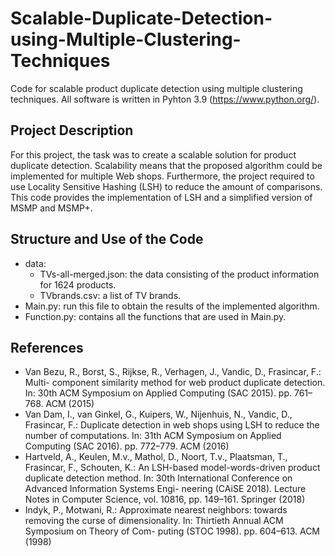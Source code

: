# Scalable-Duplicate-Detection-using-Multiple-Clustering-Techniques
Code for scalable product duplicate detection using multiple clustering techniques. All software is written in Pyhton 3.9 (https://www.python.org/). 
## Project Description 
For this project, the task was to create a scalable solution for product duplicate detection. Scalability means that the proposed algorithm could be implemented for multiple Web shops. Furthermore, the project required to use Locality Sensitive Hashing (LSH) to reduce the amount of comparisons. This code provides the implementation of LSH and a simplified version of MSMP and MSMP+. 
## Structure and Use of the Code
- data: 
  * TVs-all-merged.json: the data consisting of the product information for 1624 products. 
  * TVbrands.csv: a list of TV brands. 
 - Main.py:
 run this file to obtain the results of the implemented algorithm. 
 - Function.py:
 contains all the functions that are used in Main.py.  
 

## References
- Van Bezu, R., Borst, S., Rijkse, R., Verhagen, J., Vandic, D., Frasincar, F.: Multi-
component similarity method for web product duplicate detection. In: 30th ACM
Symposium on Applied Computing (SAC 2015). pp. 761–768. ACM (2015)
- Van Dam, I., van Ginkel, G., Kuipers, W., Nijenhuis, N., Vandic, D., Frasincar, F.:
Duplicate detection in web shops using LSH to reduce the number of computations.
In: 31th ACM Symposium on Applied Computing (SAC 2016). pp. 772–779. ACM (2016)
- Hartveld, A., Keulen, M.v., Mathol, D., Noort, T.v., Plaatsman, T., Frasincar,
F., Schouten, K.: An LSH-based model-words-driven product duplicate detection
method. In: 30th International Conference on Advanced Information Systems Engi-
neering (CAiSE 2018). Lecture Notes in Computer Science, vol. 10816, pp. 149–161.
Springer (2018)
- Indyk, P., Motwani, R.: Approximate nearest neighbors: towards removing the
curse of dimensionality. In: Thirtieth Annual ACM Symposium on Theory of Com-
puting (STOC 1998). pp. 604–613. ACM (1998)
